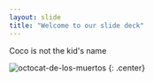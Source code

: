 ```yaml
---
layout: slide
title: "Welcome to our slide deck"
---
```


Coco is not the kid's name

![octocat-de-los-muertos](https://octodex.github.com/images/octocat-de-los-muertos.jpg)
{: .center}
